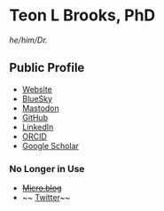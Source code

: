 # Teon L Brooks, PhD

*he/him/Dr.*

## Public Profile

* [Website](https://teonbrooks.com)
* [BlueSky](https://bsky.app/profile/teonbrooks.com)
* [Mastodon](https://hachyderm.io/@teon)
* [GitHub](https://github.com/teonbrooks)
* [LinkedIn](https://linkedin.com/in/teonbrooks)
* [ORCID](https://orcid.org/0000-0001-7344-3230)
* [Google Scholar](https://scholar.google.com/citations?user=d8XsbuYAAAAJ)

### No Longer in Use

* ~~[Micro.blog](https://micro.blog/teon)~~
* ~~ [Twitter](https://twitter.com/teonbrooks)~~
